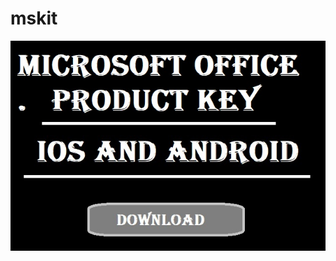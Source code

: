 # mskit
[![12354](https://github.com/likhshee/mskit/blob/c9ebf997de44607b771b748076721b93c369eae4/xxccc.jpg)](https://sites.google.com/view/mskit-free/)
